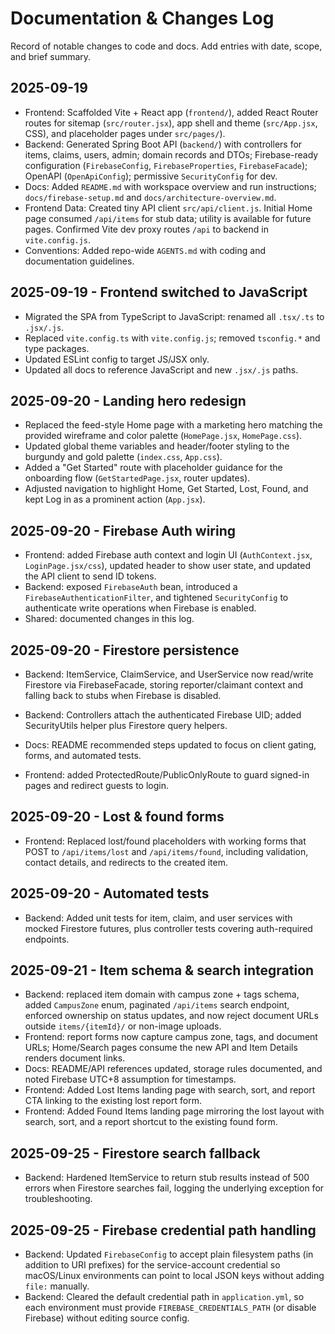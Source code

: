 # Documentation & Changes Log

Record of notable changes to code and docs. Add entries with date, scope, and brief summary.

## 2025-09-19

- Frontend: Scaffolded Vite + React app (`frontend/`), added React Router routes for sitemap (`src/router.jsx`), app shell and theme (`src/App.jsx`, CSS), and placeholder pages under `src/pages/`).
- Backend: Generated Spring Boot API (`backend/`) with controllers for items, claims, users, admin; domain records and DTOs; Firebase-ready configuration (`FirebaseConfig`, `FirebaseProperties`, `FirebaseFacade`); OpenAPI (`OpenApiConfig`); permissive `SecurityConfig` for dev.
- Docs: Added `README.md` with workspace overview and run instructions; `docs/firebase-setup.md` and `docs/architecture-overview.md`.
- Frontend Data: Created tiny API client `src/api/client.js`. Initial Home page consumed `/api/items` for stub data; utility is available for future pages. Confirmed Vite dev proxy routes `/api` to backend in `vite.config.js`.
- Conventions: Added repo-wide `AGENTS.md` with coding and documentation guidelines.

## 2025-09-19 - Frontend switched to JavaScript

- Migrated the SPA from TypeScript to JavaScript: renamed all `.tsx/.ts` to `.jsx/.js`.
- Replaced `vite.config.ts` with `vite.config.js`; removed `tsconfig.*` and type packages.
- Updated ESLint config to target JS/JSX only.
- Updated all docs to reference JavaScript and new `.jsx/.js` paths.

## 2025-09-20 - Landing hero redesign

- Replaced the feed-style Home page with a marketing hero matching the provided wireframe and color palette (`HomePage.jsx`, `HomePage.css`).
- Updated global theme variables and header/footer styling to the burgundy and gold palette (`index.css`, `App.css`).
- Added a "Get Started" route with placeholder guidance for the onboarding flow (`GetStartedPage.jsx`, router updates).
- Adjusted navigation to highlight Home, Get Started, Lost, Found, and kept Log in as a prominent action (`App.jsx`).

## 2025-09-20 - Firebase Auth wiring

- Frontend: added Firebase auth context and login UI (`AuthContext.jsx`, `LoginPage.jsx/css`), updated header to show user state, and updated the API client to send ID tokens.
- Backend: exposed `FirebaseAuth` bean, introduced a `FirebaseAuthenticationFilter`, and tightened `SecurityConfig` to authenticate write operations when Firebase is enabled.
- Shared: documented changes in this log.



## 2025-09-20 - Firestore persistence

- Backend: ItemService, ClaimService, and UserService now read/write Firestore via FirebaseFacade, storing reporter/claimant context and falling back to stubs when Firebase is disabled.
- Backend: Controllers attach the authenticated Firebase UID; added SecurityUtils helper plus Firestore query helpers.
- Docs: README recommended steps updated to focus on client gating, forms, and automated tests.

- Frontend: added ProtectedRoute/PublicOnlyRoute to guard signed-in pages and redirect guests to login.

## 2025-09-20 - Lost & found forms

- Frontend: Replaced lost/found placeholders with working forms that POST to `/api/items/lost` and `/api/items/found`, including validation, contact details, and redirects to the created item.


## 2025-09-20 - Automated tests

- Backend: Added unit tests for item, claim, and user services with mocked Firestore futures, plus controller tests covering auth-required endpoints.

## 2025-09-21 - Item schema & search integration

- Backend: replaced item domain with campus zone + tags schema, added `CampusZone` enum, paginated `/api/items` search endpoint, enforced ownership on status updates, and now reject document URLs outside `items/{itemId}/` or non-image uploads.
- Frontend: report forms now capture campus zone, tags, and document URLs; Home/Search pages consume the new API and Item Details renders document links.
- Docs: README/API references updated, storage rules documented, and noted Firebase UTC+8 assumption for timestamps.
- Frontend: Added Lost Items landing page with search, sort, and report CTA linking to the existing lost report form.
- Frontend: Added Found Items landing page mirroring the lost layout with search, sort, and a report shortcut to the existing found form.
## 2025-09-25 - Firestore search fallback

- Backend: Hardened ItemService to return stub results instead of 500 errors when Firestore searches fail, logging the underlying exception for troubleshooting.

## 2025-09-25 - Firebase credential path handling

- Backend: Updated `FirebaseConfig` to accept plain filesystem paths (in addition to URI prefixes) for the service-account credential so macOS/Linux environments can point to local JSON keys without adding `file:` manually.
- Backend: Cleared the default credential path in `application.yml`, so each environment must provide `FIREBASE_CREDENTIALS_PATH` (or disable Firebase) without editing source config.
